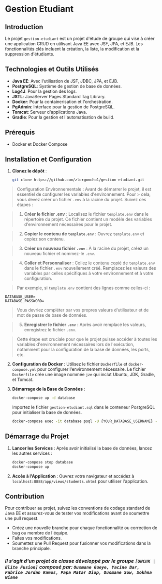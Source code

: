 # Gestion Etudiant

## Introduction

Le projet `gestion-etudiant` est un projet d'étude de groupe qui vise à créer une application CRUD en utilisant Java EE avec JSF, JPA, et EJB. Les fonctionnalités clés incluent la création, la liste, la modification et la suppression d'étudiants.

## Technologies et Outils Utilisés

- **Java EE**: Avec l'utilisation de JSF, JDBC, JPA, et EJB.
- **PostgreSQL**: Système de gestion de base de données.
- **Log4J**: Pour la gestion des logs.
- **JSTL**: JavaServer Pages Standard Tag Library.
- **Docker**: Pour la containerisation et l'orchestration.
- **PgAdmin**: Interface pour la gestion de PostgreSQL.
- **Tomcat**: Serveur d'applications Java.
- **Gradle**: Pour la gestion et l'automatisation de build.

## Prérequis

- Docker et Docker Compose

## Installation et Configuration

1. **Clonez le dépôt** :
   ```bash
   git clone https://github.com/zlorgoncho1/gestion-etudiant.git
   ```

> Configuration Environnementale :
> Avant de démarrer le projet, il est essentiel de configurer les variables d'environnement. Pour > cela, vous devez créer un fichier `.env` à la racine du projet. Suivez ces étapes :

> 1. **Créer le fichier .env** :
>    Localisez le fichier `template.env` dans le répertoire du projet. Ce fichier contient un modèle des variables d'environnement nécessaires pour le projet.

> 2. **Copier le contenu de `template.env`** :
>    Ouvrez `template.env` et copiez son contenu.

> 3.  **Créer un nouveau fichier `.env`** :
>     À la racine du projet, créez un nouveau fichier et nommez-le `.env`.

> 4. **Coller et Personnaliser** :
>    Collez le contenu copié de `template.env` dans le fichier `.env` nouvellement créé. Remplacez les valeurs des variables par celles spécifiques à votre environnement et à votre configuration.

> Par exemple, si `template.env` contient des lignes comme celles-ci :

```env
DATABASE_USER=
DATABASE_PASSWORD=
```

> Vous devriez compléter par vos propres valeurs d'utilisateur et de mot de passe de base de données.

> 5. **Enregistrer le fichier `.env`** :
>    Après avoir remplacé les valeurs, enregistrez le fichier `.env`.

> Cette étape est cruciale pour que le projet puisse accéder à toutes les variables d'environnement nécessaires lors de l'exécution, notamment pour la configuration de la base de données, les ports, etc.

2. **Configuration de Docker** :
   Utilisez le fichier `Dockerfile` et `docker-compose.yml` pour configurer l'environnement nécessaire. Le fichier `Dockerfile` crée une image nommée `jze` qui inclut Ubuntu, JDK, Gradle, et Tomcat.

3. **Démarrage de la Base de Données** :

   ```bash
   docker-compose up -d database
   ```

   Importez le fichier `gestion-etudiant.sql` dans le conteneur PostgreSQL pour initialiser la base de données.

   ```bash
   docker-compose exec -it database psql -U {YOUR_DATABASE_USERNAME} -d gestion-etudiant -f gestion-etudiant.sql
   ```

## Démarrage du Projet

1. **Lancer les Services** :
   Après avoir initialisé la base de données, lancez les autres services :
   ```bash
   docker-compose stop database
   docker-compose up
   ```
2. **Accès à l'Application** :
   Ouvrez votre navigateur et accédez à `localhost:8888/app/views/students.xhtml` pour utiliser l'application.

## Contribution

Pour contribuer au projet, suivez les conventions de codage standard de Java EE et assurez-vous de tester vos modifications avant de soumettre une pull request.

- Créez une nouvelle branche pour chaque fonctionnalité ou correction de bug ou membre de l'équipe.
- Faites vos modifications.
- Soumettez une Pull Request pour fusionner vos modifications dans la branche principale.

### _Il s'agit d'un projet de classe développé par le groupe `[UNCHK | Elite Fusion]` composé par: `Ousmane Gueye, Yacine Bar, Fabrice Jordan Ramos, Papa Matar Diop, Ousmane Sow, Sokhna Niane`_
